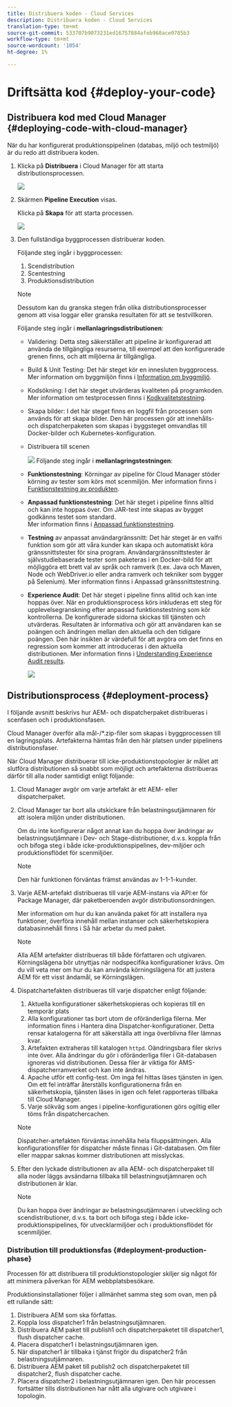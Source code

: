 ```yaml
---
title: Distribuera koden - Cloud Services
description: Distribuera koden - Cloud Services
translation-type: tm+mt
source-git-commit: 533707b9073231ed16757884afeb968ace0785b3
workflow-type: tm+mt
source-wordcount: '1054'
ht-degree: 1%

---
```



# Driftsätta kod {#deploy-your-code}

## Distribuera kod med Cloud Manager {#deploying-code-with-cloud-manager}

När du har konfigurerat produktionspipelinen (databas, miljö och testmiljö) är du redo att distribuera koden.

1. Klicka på **Distribuera** i Cloud Manager för att starta distributionsprocessen.

   ![](assets/deploy-code1.png)


1. Skärmen **Pipeline Execution** visas.

   Klicka på **Skapa** för att starta processen.

   ![](assets/deploy-code2.png)

1. Den fullständiga byggprocessen distribuerar koden.

   Följande steg ingår i byggprocessen:

   1. Scendistribution
   1. Scentestning
   1. Produktionsdistribution

   >[!NOTE]
   >
   >Dessutom kan du granska stegen från olika distributionsprocesser genom att visa loggar eller granska resultaten för att se testvillkoren.

   Följande steg ingår i **mellanlagringsdistributionen**:

   * Validering: Detta steg säkerställer att pipeline är konfigurerad att använda de tillgängliga resurserna, till exempel att den konfigurerade grenen finns, och att miljöerna är tillgängliga.
   * Build &amp; Unit Testing: Det här steget kör en innesluten byggprocess. Mer information om byggmiljön finns i [Information om byggmiljö](/help/onboarding/getting-access-to-aem-in-cloud/build-environment-details.md).
   * Kodsökning: I det här steget utvärderas kvaliteten på programkoden. Mer information om testprocessen finns i [Kodkvalitetstestning](/help/implementing/cloud-manager/code-quality-testing.md).
   * Skapa bilder: I det här steget finns en loggfil från processen som används för att skapa bilder. Den här processen gör att innehålls- och dispatcherpaketen som skapas i byggsteget omvandlas till Docker-bilder och Kubernetes-konfiguration.
   * Distribuera till scenen

      ![](assets/stage-deployment.png)
   Följande steg ingår i **mellanlagringstestningen**:

   * **Funktionstestning**: Körningar av pipeline för Cloud Manager stöder körning av tester som körs mot scenmiljön.
Mer information finns i [Funktionstestning av produkten](/help/implementing/cloud-manager/functional-testing.md#product-functional-testing).

   * **Anpassad funktionstestning**: Det här steget i pipeline finns alltid och kan inte hoppas över. Om JAR-test inte skapas av bygget godkänns testet som standard.\
      Mer information finns i [Anpassad funktionstestning](/help/implementing/cloud-manager/functional-testing.md#custom-functional-testing).

   * **Testning** av anpassat användargränssnitt: Det här steget är en valfri funktion som gör att våra kunder kan skapa och automatiskt köra gränssnittstester för sina program. Användargränssnittstester är självstudiebaserade tester som paketeras i en Docker-bild för att möjliggöra ett brett val av språk och ramverk (t.ex. Java och Maven, Node och WebDriver.io eller andra ramverk och tekniker som bygger på Selenium).
Mer information finns i Anpassad gränssnittstestning.


   * **Experience Audit**: Det här steget i pipeline finns alltid och kan inte hoppas över. När en produktionsprocess körs inkluderas ett steg för upplevelsegranskning efter anpassad funktionstestning som kör kontrollerna. De konfigurerade sidorna skickas till tjänsten och utvärderas. Resultaten är informativa och gör att användaren kan se poängen och ändringen mellan den aktuella och den tidigare poängen. Den här insikten är värdefull för att avgöra om det finns en regression som kommer att introduceras i den aktuella distributionen.
Mer information finns i [Understanding Experience Audit results](/help/implementing/cloud-manager/experience-audit-testing.md).

      ![](assets/stage-testing.png)





## Distributionsprocess {#deployment-process}

I följande avsnitt beskrivs hur AEM- och dispatcherpaket distribueras i scenfasen och i produktionsfasen.

Cloud Manager överför alla mål-/*.zip-filer som skapas i byggprocessen till en lagringsplats.  Artefakterna hämtas från den här platsen under pipelinens distributionsfaser.

När Cloud Manager distribuerar till icke-produktionstopologier är målet att slutföra distributionen så snabbt som möjligt och artefakterna distribueras därför till alla noder samtidigt enligt följande:

1. Cloud Manager avgör om varje artefakt är ett AEM- eller dispatcherpaket.
1. Cloud Manager tar bort alla utskickare från belastningsutjämnaren för att isolera miljön under distributionen.

   Om du inte konfigurerar något annat kan du hoppa över ändringar av belastningsutjämnare i Dev- och Stage-distributioner, d.v.s. koppla från och bifoga steg i både icke-produktionspipelines, dev-miljöer och produktionsflödet för scenmiljöer.

   >[!NOTE]
   >
   >Den här funktionen förväntas främst användas av 1-1-1-kunder.

1. Varje AEM-artefakt distribueras till varje AEM-instans via API:er för Package Manager, där paketberoenden avgör distributionsordningen.

   Mer information om hur du kan använda paket för att installera nya funktioner, överföra innehåll mellan instanser och säkerhetskopiera databasinnehåll finns i Så här arbetar du med paket.

   >[!NOTE]
   >
   >Alla AEM artefakter distribueras till både författaren och utgivaren. Körningslägena bör utnyttjas när nodspecifika konfigurationer krävs. Om du vill veta mer om hur du kan använda körningslägena för att justera AEM för ett visst ändamål, se Körningslägen.

1. Dispatchartefakten distribueras till varje dispatcher enligt följande:

   1. Aktuella konfigurationer säkerhetskopieras och kopieras till en temporär plats
   1. Alla konfigurationer tas bort utom de oföränderliga filerna. Mer information finns i Hantera dina Dispatcher-konfigurationer. Detta rensar katalogerna för att säkerställa att inga överblivna filer lämnas kvar.
   1. Artefakten extraheras till katalogen `httpd`.  Oändringsbara filer skrivs inte över. Alla ändringar du gör i oföränderliga filer i Git-databasen ignoreras vid distributionen.  Dessa filer är viktiga för AMS-dispatcherramverket och kan inte ändras.
   1. Apache utför ett config-test. Om inga fel hittas läses tjänsten in igen. Om ett fel inträffar återställs konfigurationerna från en säkerhetskopia, tjänsten läses in igen och felet rapporteras tillbaka till Cloud Manager.
   1. Varje sökväg som anges i pipeline-konfigurationen görs ogiltig eller töms från dispatchercachen.

   >[!NOTE]
   >
   >Dispatcher-artefakten förväntas innehålla hela filuppsättningen.  Alla konfigurationsfiler för dispatcher måste finnas i Git-databasen. Om filer eller mappar saknas kommer distributionen att misslyckas.

1. Efter den lyckade distributionen av alla AEM- och dispatcherpaket till alla noder läggs avsändarna tillbaka till belastningsutjämnaren och distributionen är klar.

   >[!NOTE]
   >
   >Du kan hoppa över ändringar av belastningsutjämnaren i utveckling och scendistributioner, d.v.s. ta bort och bifoga steg i både icke-produktionspipelines, för utvecklarmiljöer och i produktionsflödet för scenmiljöer.

### Distribution till produktionsfas {#deployment-production-phase}

Processen för att distribuera till produktionstopologier skiljer sig något för att minimera påverkan för AEM webbplatsbesökare.

Produktionsinstallationer följer i allmänhet samma steg som ovan, men på ett rullande sätt:

1. Distribuera AEM som ska författas.
1. Koppla loss dispatcher1 från belastningsutjämnaren.
1. Distribuera AEM paket till publish1 och dispatcherpaketet till dispatcher1, flush dispatcher cache.
1. Placera dispatcher1 i belastningsutjämnaren igen.
1. När dispatcher1 är tillbaka i tjänst frigör du dispatcher2 från belastningsutjämnaren.
1. Distribuera AEM paket till publish2 och dispatcherpaketet till dispatcher2, flush dispatcher cache.
1. Placera dispatcher2 i belastningsutjämnaren igen.
Den här processen fortsätter tills distributionen har nått alla utgivare och utgivare i topologin.


